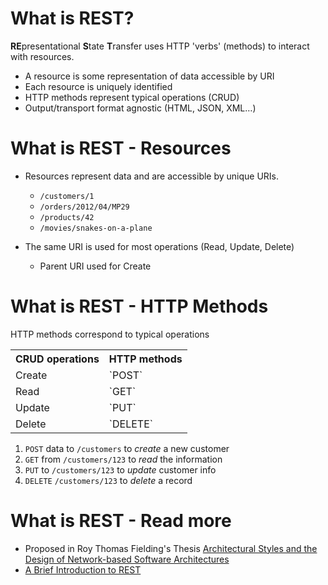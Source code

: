 # What is REST?

**RE**presentational **S**tate **T**ransfer uses HTTP 'verbs' (methods) to interact with resources.

* A resource is some representation of data accessible by URI
* Each resource is uniquely identified
* HTTP methods represent typical operations (CRUD)
* Output/transport format agnostic (HTML, JSON, XML…)

# What is REST - Resources

* Resources represent data and are accessible by unique URIs.

    + `/customers/1`
    + `/orders/2012/04/MP29`
    + `/products/42`
    + `/movies/snakes-on-a-plane`

* The same URI is used for most operations (Read, Update, Delete)
    * Parent URI used for Create

# What is REST - HTTP Methods

HTTP methods correspond to typical operations

<table style="width: 80%">
    <tr><th>CRUD operations</th><th>HTTP methods</th></tr>
    <tr><td>Create</td><td>`POST`</td></tr>
    <tr><td>Read</td><td>`GET`</td></tr>
    <tr><td>Update</td><td>`PUT`</td></tr>
    <tr><td>Delete</td><td>`DELETE`</td></tr>
</table>

1. `POST` data to `/customers` to *create* a new customer
2. `GET` from `/customers/123` to *read* the information
3. `PUT` to `/customers/123` to *update* customer info
4. `DELETE` `/customers/123` to *delete* a record

# What is REST - Read more 
* Proposed in Roy Thomas Fielding's Thesis [Architectural Styles and
the Design of Network-based Software Architectures](http://www.ics.uci.edu/~fielding/pubs/dissertation/top.htm)
* [A Brief Introduction to REST](http://www.infoq.com/articles/rest-introduction)
